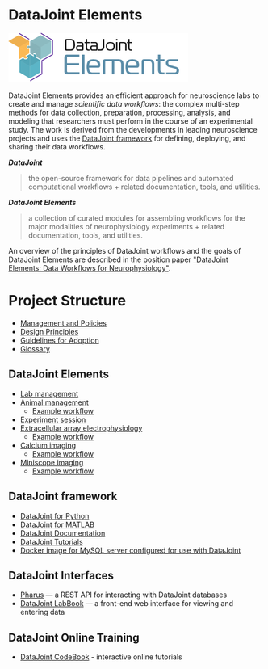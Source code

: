 # DataJoint Elements

![Logo](images/elements-logo.png)

DataJoint Elements provides an efficient approach for neuroscience labs
to create and manage _scientific data workflows_: the complex multi-step methods
for data collection, preparation, processing, analysis, and modeling that
researchers must perform in the course of an experimental study. The work is
derived from the developments in leading neuroscience projects and uses the
[DataJoint framework](https://datajoint.org) for defining, deploying, and
sharing their data workflows.

**_DataJoint_**

> the open-source framework for data pipelines and automated computational
> workflows + related documentation, tools, and utilities.

**_DataJoint Elements_**

> a collection of curated modules for assembling workflows for the major
> modalities of neurophysiology experiments + related documentation, tools, and
> utilities.

An overview of the principles of DataJoint workflows and the goals of DataJoint
Elements are described in the position paper
["DataJoint Elements: Data Workflows for Neurophysiology"](https://www.biorxiv.org/content/10.1101/2021.03.30.437358v2).

# Project Structure

- [Management and Policies](management/plan.md)
- [Design Principles](design-principles.md)
- [Guidelines for Adoption](adopt.md)
- [Glossary](glossary.md)

## DataJoint Elements

- [Lab management](https://github.com/datajoint/element-lab)
- [Animal management](https://github.com/datajoint/element-animal)
  - [Example workflow](https://github.com/datajoint/workflow-animal)
- [Experiment session](https://github.com/datajoint/element-session)
- [Extracellular array electrophysiology](https://github.com/datajoint/element-array-ephys)
  - [Example workflow](https://github.com/datajoint/workflow-array-ephys)
- [Calcium imaging](https://github.com/datajoint/element-calcium-imaging)
  - [Example workflow](https://github.com/datajoint/workflow-calcium-imaging)
- [Miniscope imaging](https://github.com/datajoint/element-miniscope)
  - [Example workflow](https://github.com/datajoint/workflow-miniscope)

## DataJoint framework

- [DataJoint for Python](https://github.com/datajoint/datajoint-python)
- [DataJoint for MATLAB](https://github.com/datajoint/datajoint-matlab)
- [DataJoint Documentation](https://docs.datajoint.org)
- [DataJoint Tutorials](https://tutorials.datajoint.io)
- [Docker image for MySQL server configured for use with DataJoint](https://github.com/datajoint/mysql-docker)

## DataJoint Interfaces

- [Pharus](https://github.com/datajoint/pharus) — a REST API for interacting
  with DataJoint databases
- [DataJoint LabBook](https://github.com/datajoint/datajoint-labbook) — a
  front-end web interface for viewing and entering data

## DataJoint Online Training

- [DataJoint CodeBook](https://codebook.datajoint.io) - interactive online tutorials
